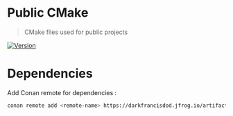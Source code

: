 # Public CMake
> CMake files used for public projects

[![Version](https://img.shields.io/badge/Version-conanify-darkgreen)](https://github.com/darkFrancis/PublicCMake)

# Dependencies 
Add Conan remote for dependencies :
```bash
conan remote add <remote-name> https://darkfrancisdod.jfrog.io/artifactory/api/conan/public-conan
```
